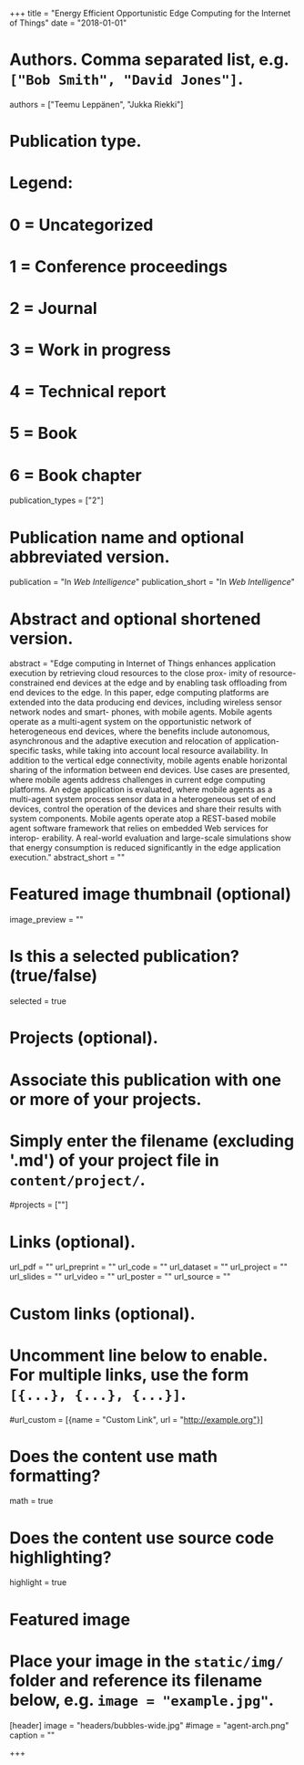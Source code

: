 +++
title = "Energy Efficient Opportunistic Edge Computing for the Internet of Things"
date = "2018-01-01"

# Authors. Comma separated list, e.g. `["Bob Smith", "David Jones"]`.
authors = ["Teemu Leppänen", "Jukka Riekki"]

# Publication type.
# Legend:
# 0 = Uncategorized
# 1 = Conference proceedings
# 2 = Journal
# 3 = Work in progress
# 4 = Technical report
# 5 = Book
# 6 = Book chapter
publication_types = ["2"]

# Publication name and optional abbreviated version.
publication = "In *Web Intelligence*"
publication_short = "In *Web Intelligence*"

# Abstract and optional shortened version.
abstract = "Edge computing in Internet of Things enhances application execution by retrieving cloud resources to the close prox- imity of resource-constrained end devices at the edge and by enabling task offloading from end devices to the edge. In this paper, edge computing platforms are extended into the data producing end devices, including wireless sensor network nodes and smart- phones, with mobile agents. Mobile agents operate as a multi-agent system on the opportunistic network of heterogeneous end devices, where the benefits include autonomous, asynchronous and the adaptive execution and relocation of application-specific tasks, while taking into account local resource availability. In addition to the vertical edge connectivity, mobile agents enable horizontal sharing of the information between end devices. Use cases are presented, where mobile agents address challenges in current edge computing platforms. An edge application is evaluated, where mobile agents as a multi-agent system process sensor data in a heterogeneous set of end devices, control the operation of the devices and share their results with system components. Mobile agents operate atop a REST-based mobile agent software framework that relies on embedded Web services for interop- erability. A real-world evaluation and large-scale simulations show that energy consumption is reduced significantly in the edge application execution."
abstract_short = ""

# Featured image thumbnail (optional)
image_preview = ""

# Is this a selected publication? (true/false)
selected = true

# Projects (optional).
#   Associate this publication with one or more of your projects.
#   Simply enter the filename (excluding '.md') of your project file in `content/project/`.
#projects = [""]

# Links (optional).
url_pdf = ""
url_preprint = ""
url_code = ""
url_dataset = ""
url_project = ""
url_slides = ""
url_video = ""
url_poster = ""
url_source = ""

# Custom links (optional).
#   Uncomment line below to enable. For multiple links, use the form `[{...}, {...}, {...}]`.
#url_custom = [{name = "Custom Link", url = "http://example.org"}]

# Does the content use math formatting?
math = true

# Does the content use source code highlighting?
highlight = true

# Featured image
# Place your image in the `static/img/` folder and reference its filename below, e.g. `image = "example.jpg"`.
[header]
image = "headers/bubbles-wide.jpg"
#image = "agent-arch.png"
caption = ""

+++

